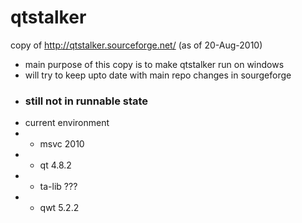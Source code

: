 qtstalker
=========

copy of http://qtstalker.sourceforge.net/ (as of 20-Aug-2010)

* main purpose of this copy is to make qtstalker run on windows
* will try to keep upto date with main repo changes in sourgeforge
* ### still not in runnable state ###
* current environment
* * msvc 2010
* * qt 4.8.2
* * ta-lib ???
* * qwt 5.2.2

